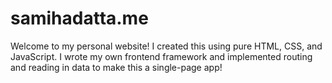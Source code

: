 # samihadatta.me
Welcome to my personal website! I created this using pure HTML, CSS, and JavaScript. I wrote my own frontend framework and implemented routing and reading in data to make this a single-page app!